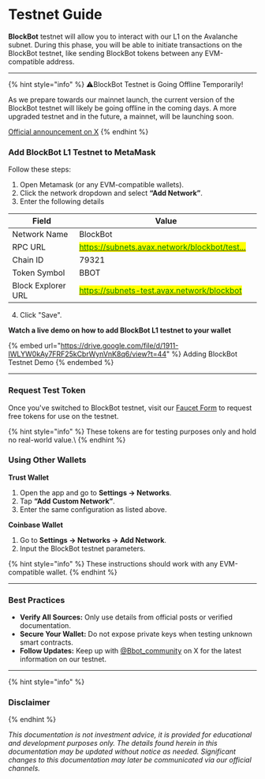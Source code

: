 # Testnet Guide

**BlockBot** testnet will allow you to interact with our L1 on the Avalanche subnet. During this phase, you will be able to initiate transactions on the BlockBot testnet, like sending BlockBot tokens between any EVM-compatible address.

***

{% hint style="info" %}
⚠️BlockBot Testnet is Going Offline Temporarily!

As we prepare towards our mainnet launch, the current version of the BlockBot testnet will likely be going offline in the coming days. A more upgraded testnet and in the future, a mainnet, will be launching soon.

[Official announcement on X](https://x.com/Bbot_community/status/1937624599820226946)
{% endhint %}

### Add BlockBot L1 Testnet to MetaMask

Follow these steps:

1. Open Metamask (or any EVM-compatible wallets).
2. Click the network dropdown and select **“Add Network”**.
3. Enter the following details

<table><thead><tr><th width="171">Field</th><th width="365">Value</th></tr></thead><tbody><tr><td>Network Name</td><td>BlockBot</td></tr><tr><td>RPC URL</td><td><a href="https://subnets.avax.network/blockbot/testnet/rpc"><mark style="color:green;">https://subnets.avax.network/blockbot/test...</mark></a></td></tr><tr><td>Chain ID</td><td>79321</td></tr><tr><td>Token Symbol</td><td>BBOT</td></tr><tr><td>Block Explorer URL</td><td><a href="https://subnets-test.avax.network/blockbot"><mark style="color:green;">https://subnets-test.avax.network/blockbot</mark></a></td></tr></tbody></table>

4. Click "Save".

**Watch a live demo on how to add BlockBot L1 testnet to your wallet**

{% embed url="https://drive.google.com/file/d/1911-IWLYW0kAy7FRF25kCbrWynVnK8q6/view?t=44" %}
Adding BlockBot Testnet Demo
{% endembed %}

***

### Request Test Token <a href="#request-test-token" id="request-test-token"></a>

Once you've switched to BlockBot testnet, visit our [Faucet Form](https://tally.so/r/3qgAJg) to request free tokens for use on the testnet.

{% hint style="info" %}
These tokens are for testing purposes only and hold no real-world value.\\
{% endhint %}

### Using Other Wallets <a href="#using-other-wallets" id="using-other-wallets"></a>

**Trust Wallet**

1. Open the app and go to **Settings → Networks**.
2. Tap **“Add Custom Network”**.
3. Enter the same configuration as listed above.

**Coinbase Wallet**

1. Go to **Settings → Networks → Add Network**.
2. Input the BlockBot testnet parameters.

{% hint style="info" %}
These instructions should work with any EVM-compatible wallet.
{% endhint %}

***

### Best Practices <a href="#best-practices" id="best-practices"></a>

* **Verify All Sources:** Only use details from official posts or verified documentation.
* **Secure Your Wallet:** Do not expose private keys when testing unknown smart contracts.
* **Follow Updates:** Keep up with [@Bbot\_community](https://x.com/Bbot_community) on X for the latest information on our testnet.

***

{% hint style="info" %}
### Disclaimer
{% endhint %}

_This documentation is not investment advice, it is provided for educational and development purposes only. The details found herein in this documentation may be updated without notice as needed. Significant changes to this documentation may later be communicated via our official channels._
